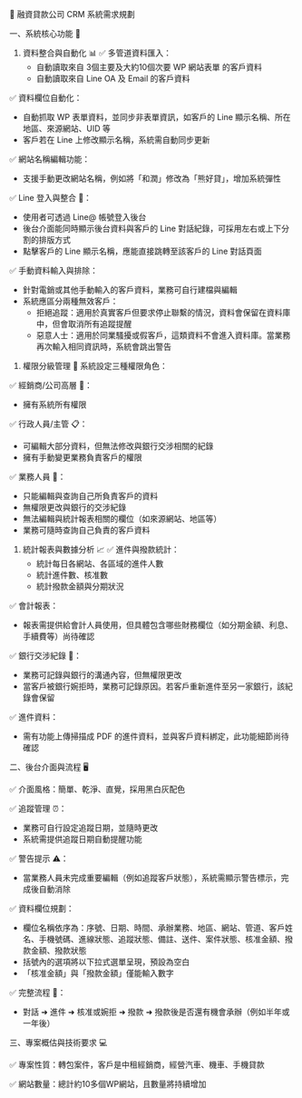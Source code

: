 💼 融資貸款公司 CRM 系統需求規劃

一、系統核心功能 🔧

1. 資料整合與自動化 📊
✅ 多管道資料匯入：
    - 自動讀取來自 3個主要及大約10個次要 WP 網站表單 的客戶資料
    - 自動讀取來自 Line OA 及 Email 的客戶資料

✅ 資料欄位自動化：

- 自動抓取 WP 表單資料，並同步非表單資訊，如客戶的 Line 顯示名稱、所在地區、來源網站、UID 等
- 客戶若在 Line 上修改顯示名稱，系統需自動同步更新

✅ 網站名稱編輯功能：

- 支援手動更改網站名稱，例如將「和潤」修改為「熊好貸」，增加系統彈性

✅ Line 登入與整合 📱：

- 使用者可透過 Line@ 帳號登入後台
- 後台介面能同時顯示後台資料與客戶的 Line 對話紀錄，可採用左右或上下分割的排版方式
- 點擊客戶的 Line 顯示名稱，應能直接跳轉至該客戶的 Line 對話頁面

✅ 手動資料輸入與排除：

- 針對電銷或其他手動輸入的客戶資料，業務可自行建檔與編輯
- 系統應區分兩種無效客戶：
    - 拒絕追蹤：適用於真實客戶但要求停止聯繫的情況，資料會保留在資料庫中，但會取消所有追蹤提醒
    - 惡意人士：適用於同業騷擾或假客戶，這類資料不會進入資料庫。當業務再次輸入相同資訊時，系統會跳出警告
1. 權限分級管理 👥
系統設定三種權限角色：

✅ 經銷商/公司高層 🏢：

- 擁有系統所有權限

✅ 行政人員/主管 📋：

- 可編輯大部分資料，但無法修改與銀行交涉相關的紀錄
- 擁有手動變更業務負責客戶的權限

✅ 業務人員 💼：

- 只能編輯與查詢自己所負責客戶的資料
- 無權限更改與銀行的交涉紀錄
- 無法編輯與統計報表相關的欄位（如來源網站、地區等）
- 業務可隨時查詢自己負責的客戶資料
1. 統計報表與數據分析 📈
✅ 進件與撥款統計：
    - 統計每日各網站、各區域的進件人數
    - 統計進件數、核准數
    - 統計撥款金額與分期狀況

✅ 會計報表：

- 報表需提供給會計人員使用，但具體包含哪些財務欄位（如分期金額、利息、手續費等）尚待確認

✅ 銀行交涉紀錄 🏦：

- 業務可記錄與銀行的溝通內容，但無權限更改
- 當客戶被銀行婉拒時，業務可記錄原因。若客戶重新進件至另一家銀行，該紀錄會保留

✅ 進件資料：

- 需有功能上傳掃描成 PDF 的進件資料，並與客戶資料綁定，此功能細節尚待確認

二、後台介面與流程 🖥️

✅ 介面風格：簡單、乾淨、直覺，採用黑白灰配色

✅ 追蹤管理 ⏰：

- 業務可自行設定追蹤日期，並隨時更改
- 系統需提供追蹤日期自動提醒功能

✅ 警告提示 ⚠️：

- 當業務人員未完成重要編輯（例如追蹤客戶狀態），系統需顯示警告標示，完成後自動消除

✅ 資料欄位規劃：

- 欄位名稱依序為：序號、日期、時間、承辦業務、地區、網站、管道、客戶姓名、手機號碼、進線狀態、追蹤狀態、備註、送件、案件狀態、核准金額、撥款金額、撥款狀態
- 括號內的選項將以下拉式選單呈現，預設為空白
- 「核准金額」與「撥款金額」僅能輸入數字

✅ 完整流程 🔄：

- 對話 ➜ 進件 ➜ 核准或婉拒 ➜ 撥款 ➜ 撥款後是否還有機會承辦（例如半年或一年後）

三、專案概估與技術要求 💻

✅ 專案性質：轉包案件，客戶是中租經銷商，經營汽車、機車、手機貸款

✅ 網站數量：總計約10多個WP網站，且數量將持續增加